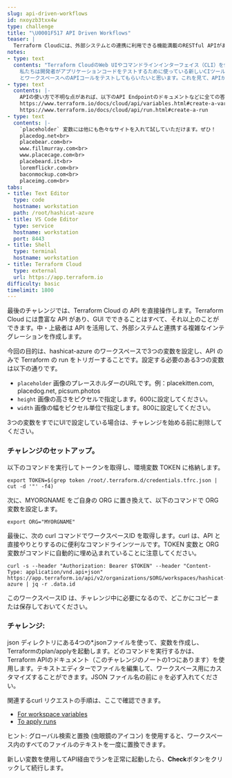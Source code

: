 ```yaml
---
slug: api-driven-workflows
id: nxoyzb3txx4w
type: challenge
title: "\U0001F517 API Driven Workflows"
teaser: |
  Terraform Cloudには、外部システムとの連携に利用できる機能満載のRESTful APIがあります。これからの時代、GUIは必要ありません!
notes:
- type: text
  contents: "Terraform CloudのWeb UIやコマンドラインインターフェイス（CLI）を使ってインフラを構築することがほとんどです。開発チームは、APIを介してCI/CDツールと統合する必要があります。Larsからチャットメッセージが届きました。:\n\n>\U0001F468\U0001F3FB‍\U0001F9B2
    私たちは開発者がアプリケーションコードをテストするために使っている新しいCIツールを持っています。私たちのTerraform Cloudの Organization
    とワークスペースへのAPIコールをテストしてもらいたいと思います。これを見て、APIがどのように動作するかを学んでもらえますか?"
- type: text
  contents: |-
    APIの使い方で不明な点があれば、以下のAPI Endpointのドキュメントなどに全ての答えがあります。
    https://www.terraform.io/docs/cloud/api/variables.html#create-a-variable
    https://www.terraform.io/docs/cloud/api/run.html#create-a-run
- type: text
  contents: |-
    `placeholder` 変数には他にも色々なサイトを入れて試していただけます。ぜひ！
    placedog.net<br>
    placebear.com<br>
    www.fillmurray.com<br>
    www.placecage.com<br>
    placebeard.it<br>
    loremflickr.com<br>
    baconmockup.com<br>
    placeimg.com<br>
tabs:
- title: Text Editor
  type: code
  hostname: workstation
  path: /root/hashicat-azure
- title: VS Code Editor
  type: service
  hostname: workstation
  port: 8443
- title: Shell
  type: terminal
  hostname: workstation
- title: Terraform Cloud
  type: external
  url: https://app.terraform.io
difficulty: basic
timelimit: 1800
---
```

最後のチャレンジでは、Terraform Cloud の API を直接操作します。Terraform Cloud には豊富な API があり、GUI でできることはすべて、それ以上のことができます。中・上級者は API を活用して、外部システムと連携する複雑なインテグレーションを作成します。

今回の目的は、hashicat-azure のワークスペースで3つの変数を設定し、API のみで Terraform の run をトリガーすることです。設定する必要のある3つの変数は以下の通りです。
- `placeholder` 画像のプレースホルダーのURLです。例：placekitten.com, placedog.net, picsum.photos
- `height` 画像の高さをピクセルで指定します。600に設定してください。
- `width` 画像の幅をピクセル単位で指定します。800に設定してください。

3つの変数をすでにUIで設定している場合は、チャレンジを始める前に削除してください。

### チャレンジのセットアップ。
以下のコマンドを実行してトークンを取得し、環境変数 TOKEN に格納します。

```
export TOKEN=$(grep token /root/.terraform.d/credentials.tfrc.json | cut -d '"' -f4)
```

次に、MYORGNAME をご自身の ORG に置き換えて、以下のコマンドで ORG 変数を設定します。

```
export ORG="MYORGNAME"
```

最後に、次の curl コマンドでワークスペースID を取得します。curl は、API と直接やりとりするのに便利なコマンドラインツールです。TOKEN 変数と ORG 変数がコマンドに自動的に埋め込まれていることに注意してください。

```
curl -s --header "Authorization: Bearer $TOKEN" --header "Content-Type: application/vnd.api+json" https://app.terraform.io/api/v2/organizations/$ORG/workspaces/hashicat-azure | jq -r .data.id
```

このワークスペースID は、チャレンジ中に必要になるので、どこかにコピーまたは保存しておいてください。

### チャレンジ:

json ディレクトリにある4つの*.jsonファイルを使って、変数を作成し、Terraformのplan/applyを起動します。どのコマンドを実行するかは、Terraform APIのドキュメント（このチャレンジのノートの1つにあります）を使用します。テキストエディターでファイルを編集して、ワークスペース用にカスタマイズすることができます。JSON ファイル名の前に `@` を必ず入れてください。

関連するcurl リクエストの手順は、ここで確認できます。

- [For workspace variables](https://www.terraform.io/docs/cloud/api/workspace-variables.html#sample-request)
- [To apply runs](https://www.terraform.io/docs/cloud/api/run.html#sample-request)

ヒント: グローバル検索と置換 (虫眼鏡のアイコン) を使用すると、ワークスペース内のすべてのファイルのテキストを一度に置換できます。

新しい変数を使用してAPI経由でランを正常に起動したら、**Check**ボタンをクリックして続行します。